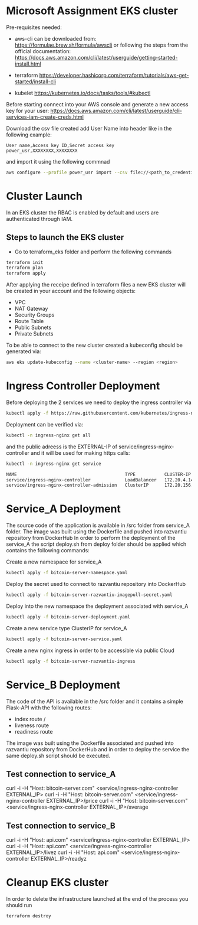 # Microsoft Assignment EKS cluster

Pre-requisites needed:
- aws-cli can be downloaded from: https://formulae.brew.sh/formula/awscli
or following the steps from the official documentation:
https://docs.aws.amazon.com/cli/latest/userguide/getting-started-install.html

- terraform
https://developer.hashicorp.com/terraform/tutorials/aws-get-started/install-cli

- kubelet
https://kubernetes.io/docs/tasks/tools/#kubectl


Before starting connect into your AWS console and generate a new access key for your user:
https://docs.aws.amazon.com/cli/latest/userguide/cli-services-iam-create-creds.html

Download the csv file created add User Name into header like in the following example:
```
User name,Access key ID,Secret access key
power_usr,XXXXXXXX,XXXXXXXX
```

and import it using the following commnad
```bash
aws configure --profile power_usr import --csv file://<path_to_credentials_downloaded.csv>
```

# Cluster Launch
In an EKS cluster the RBAC is enabled by default and users are authenticated through IAM.

## Steps to launch the EKS cluster

- Go to terraform_eks folder and perform the following commands
```bash
terraform init
terraform plan
terraform apply
```

After applying the receipe defined in terraform files a new EKS cluster will be created in your account
and the following objects:

- VPC
- NAT Gateway
- Security Groups
- Route Table
- Public Subnets
- Private Subnets

To be able to connect to the new cluster created a kubeconfig should be generated via:
```bash
aws eks update-kubeconfig --name <cluster-name> --region <region>
```

# Ingress Controller Deployment

Before deploying the 2 services we need to deploy the ingress controller via

```bash
kubectl apply -f https://raw.githubusercontent.com/kubernetes/ingress-nginx/controller-v1.9.6/deploy/static/provider/cloud/deploy.yaml
```

Deployment can be verified via:
```bash
kubectl -n ingress-nginx get all
```

and the public adreess is the EXTERNAL-IP of service/ingress-nginx-controller and it will be used for making https calls: 


```bash
kubectl -n ingress-nginx get service

NAME                                         TYPE           CLUSTER-IP       EXTERNAL-IP                                                               PORT(S)                      AGE
service/ingress-nginx-controller             LoadBalancer   172.20.4.14      aa5872b9dd43f4ca7ab0870449c82290-1006774448.us-east-2.elb.amazonaws.com   80:32669/TCP,443:30549/TCP        67s
service/ingress-nginx-controller-admission   ClusterIP      172.20.156.175   <none>                                                                    443/TCP                      67s
```

# Service_A Deployment
The source code of the application is available in /src folder from service_A folder.
The image was built using the Dockerfile and pushed into razvantiu repository from DockerHub
In order to perform the deployment of the service_A the script deploy.sh from deploy folder
should be applied which contains the following commands:

Create a new namespace for service_A
```bash
kubectl apply -f bitcoin-server-namespace.yaml
```

Deploy the secret used to connect to razvantiu repository into DockerHub
```bash
kubectl apply -f bitcoin-server-razvantiu-imagepull-secret.yaml
```

Deploy into the new namespace the deployment associated with service_A
```bash
kubectl apply -f bitcoin-server-deployment.yaml
```

Create a new service type ClusterIP for service_A
```bash
kubectl apply -f bitcoin-server-service.yaml
```

Create a new nginx ingress in order to be accessible via public Cloud
```bash
kubectl apply -f bitcoin-server-razvantiu-ingress
```

# Service_B Deployment
The code of the API is available in the /src folder and it contains a simple Flask-API
with the following routes:
- index route /
- liveness route
- readiness route

The image was built using the Dockerfile associated and pushed into razvantiu repository
from DockerHub and in order to deploy the service the same deploy.sh script should be
executed.

## Test connection to service_A
curl -i -H "Host: bitcoin-server.com" <service/ingress-nginx-controller EXTERNAL_IP>
curl -i -H "Host: bitcoin-server.com" <service/ingress-nginx-controller EXTERNAL_IP>/price
curl -i -H "Host: bitcoin-server.com" <service/ingress-nginx-controller EXTERNAL_IP>/average

## Test connection to service_B
curl -i -H "Host: api.com" <service/ingress-nginx-controller EXTERNAL_IP>
curl -i -H "Host: api.com" <service/ingress-nginx-controller EXTERNAL_IP>/livez
curl -i -H "Host: api.com" <service/ingress-nginx-controller EXTERNAL_IP>/readyz


# Cleanup EKS cluster

In order to delete the infrastructure launched at the end of the process you should run

```bash
terraform destroy
```
